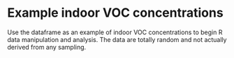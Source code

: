 # Example indoor VOC concentrations
Use the dataframe as an example of indoor VOC concentrations to begin R data manipulation and analysis. The data are totally random and not actually derived from any sampling.
